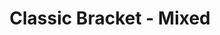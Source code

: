 ---
location: Winnipeg
day: May 3rd
year: 2025
time: 8:10 am to 12:30 pm
timeNotes: Arrive at 7:45 am for check-in
title: Classic Bracket - Mixed
gender: Mixed
genderNotes: Each team must have 1 man and 1 woman
level: "3.0"
age: 50-59
ageNotes: You can be more than 59 years of age to enter but not under 50
numberOfTeams: 16
format:
cost: $30 per person ($60 per team)
soldout: true
---
